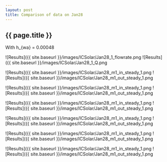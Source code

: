 ```yaml
---
layout: post
title: Comparison of data on Jan28
---
```

{{ page.title }}
-----------------
With h_{wa} = 0.00048

![Results]({{ site.baseurl }}/images/ICSolar/Jan28_1_flowrate.png ![Results]({{ site.baseurl }}/images/ICSolar/Jan28_1_Q.png

![Results]({{ site.baseurl }}/images/ICSolar/Jan28_m1_in_steady_1.png ![Results]({{ site.baseurl }}/images/ICSolar/Jan28_m1_out_steady_1.png

![Results]({{ site.baseurl }}/images/ICSolar/Jan28_m1_in_steady_1.png ![Results]({{ site.baseurl }}/images/ICSolar/Jan28_m1_out_steady_1.png

![Results]({{ site.baseurl }}/images/ICSolar/Jan28_m1_in_steady_1.png ![Results]({{ site.baseurl }}/images/ICSolar/Jan28_m1_out_steady_1.png

![Results]({{ site.baseurl }}/images/ICSolar/Jan28_m1_in_steady_1.png ![Results]({{ site.baseurl }}/images/ICSolar/Jan28_m1_out_steady_1.png

![Results]({{ site.baseurl }}/images/ICSolar/Jan28_m1_in_steady_1.png ![Results]({{ site.baseurl }}/images/ICSolar/Jan28_m1_out_steady_1.png

![Results]({{ site.baseurl }}/images/ICSolar/Jan28_m1_in_steady_1.png ![Results]({{ site.baseurl }}/images/ICSolar/Jan28_m1_out_steady_1.png


